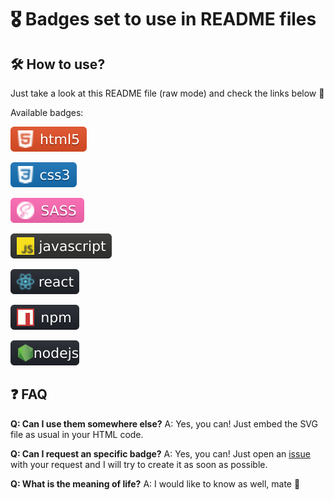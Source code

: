 # 🎖️ Badges set to use in README files

## 🛠️ How to use?

Just take a look at this README file (raw mode) and check the links below 💪

Available badges:

![html5](https://github.com/arkanos/badges/blob/master/badges/html5.svg)

![css3](https://github.com/arkanos/badges/blob/master/badges/css3.svg)

![sass](https://github.com/arkanos/badges/blob/master/badges/sass.svg)

![javascript](https://github.com/arkanos/badges/blob/master/badges/javascript.svg)

![react](https://github.com/arkanos/badges/blob/master/badges/react.svg)

![npm](https://github.com/arkanos/badges/blob/master/badges/npm.svg)

![nodejs](https://github.com/arkanos/badges/blob/master/badges/nodejs.svg)

## ❓ FAQ

**Q: Can I use them somewhere else?**
A: Yes, you can! Just embed the SVG file as usual in your HTML code.

**Q: Can I request an specific badge?**
A: Yes, you can! Just open an [issue](https://github.com/arkanos/badges/issues) with your request and I will try to create it as soon as possible.

**Q: What is the meaning of life?**
A: I would like to know as well, mate 🤔
